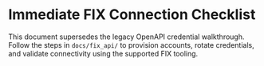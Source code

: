 # Immediate FIX Connection Checklist

This document supersedes the legacy OpenAPI credential walkthrough. Follow the
steps in `docs/fix_api/` to provision accounts, rotate credentials, and validate
connectivity using the supported FIX tooling.
